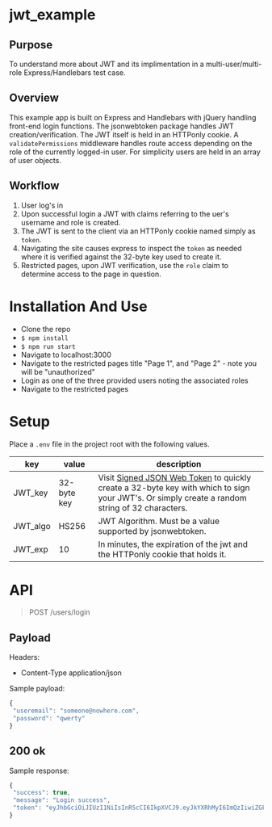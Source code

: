 # jwt_example

## Purpose

To understand more about JWT and its implimentation in a multi-user/multi-role Express/Handlebars test case.

## Overview

This example app is built on Express and Handlebars with jQuery handling front-end login functions. The jsonwebtoken package handles JWT creation/verification. The JWT itself is held in an HTTPonly cookie. A `validatePermissions` middleware handles route access depending on the role of the currently logged-in user. For simplicity users are held in an array of user objects.

## Workflow
1. User log's in
2. Upon successful login a JWT with claims referring to the uer's username and role is created.
3. The JWT is sent to the client via an HTTPonly cookie named simply as `token`.
4. Navigating the site causes express to inspect the `token` as needed where it is verified against the 32-byte key used to create it.
5. Restricted pages, upon JWT verification, use the `role` claim to determine access to the page in question.

# Installation And Use

* Clone the repo
* `$ npm install`
* `$ npm run start`
* Navigate to localhost:3000
* Navigate to the restricted pages title "Page 1", and "Page 2" - note you will be "unauthorized"
* Login as one of the three provided users noting the associated roles
* Navigate to the restricted pages

# Setup

Place a `.env` file in the project root with the following values.

| key       | value               | description               |
| ----------| ------------------- | ------------------------- |
|JWT_key   | 32-byte key          |Visit <a href="http://jwtbuilder.jamiekurtz.com">Signed JSON Web Token</a> to quickly create a 32-byte key with which to sign your JWT's. Or simply create a random string of 32 characters.|
|JWT_algo  |HS256                 | JWT Algorithm. Must be a value supported by jsonwebtoken.|
|JWT_exp   |10                    | In minutes, the expiration of the jwt and the HTTPonly cookie that holds it. |

# API

> POST /users/login

## Payload

Headers:

* Content-Type application/json

Sample payload:

```javascript
{
 "useremail": "someone@nowhere.com",
 "password": "qwerty"
}

```

## 200 ok
Sample response:
```javascript
{
 "success": true,
 "message": "Login success",
 "token": "eyJhbGciOiJIUzI1NiIsInR5cCI6IkpXVCJ9.eyJkYXRhMyI6ImQzIiwiZGF0YTQiOiJkNCIsInR5cCI6IkpXVCIsImlzcyI6IkFDTUUgSW5jIiwic3ViaiI6InZhbGlkdXNlciIsImF1ZCI6IlVzZXJHcm91cDEiLCJleHAiOjE1NjU2NjExMDUsImFsZyI6IkhTMjU2IiwiaWF0IjoxNTY1NjYwNTA1fQ.TgVmrqLU-JB9cfEZg_omeAconNL4KzhGyu9mYMc7aFM"
}
```